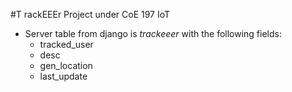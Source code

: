 #T rackEEEr Project under CoE 197 IoT

- Server table from django is _trackeeer_ with the following fields:
  - tracked_user
  - desc
  - gen_location
  - last_update